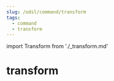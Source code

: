 ```yaml
---
slug: /odsl/command/transform
tags:
  - command
  - transform
---
```

import Transform from './_transform.md'

transform
=========

<Transform />